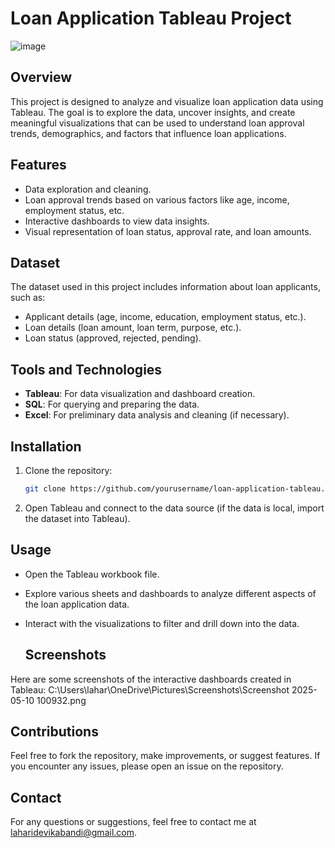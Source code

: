# Loan Application Tableau Project 

![image](https://github.com/user-attachments/assets/dfd99ed7-fda6-4a49-aec3-dcb326eb9b01)


## Overview
This project is designed to analyze and visualize loan application data using Tableau. The goal is to explore the data, uncover insights, and create meaningful visualizations that can be used to understand loan approval trends, demographics, and factors that influence loan applications.

## Features
- Data exploration and cleaning.
- Loan approval trends based on various factors like age, income, employment status, etc.
- Interactive dashboards to view data insights.
- Visual representation of loan status, approval rate, and loan amounts.

## Dataset
The dataset used in this project includes information about loan applicants, such as:
- Applicant details (age, income, education, employment status, etc.).
- Loan details (loan amount, loan term, purpose, etc.).
- Loan status (approved, rejected, pending).


## Tools and Technologies
- **Tableau**: For data visualization and dashboard creation.
- **SQL**: For querying and preparing the data.
- **Excel**: For preliminary data analysis and cleaning (if necessary).
  
## Installation
1. Clone the repository:
    ```bash
    git clone https://github.com/yourusername/loan-application-tableau.git
    ```
2. Open Tableau and connect to the data source (if the data is local, import the dataset into Tableau).

## Usage
- Open the Tableau workbook file.
- Explore various sheets and dashboards to analyze different aspects of the loan application data.
- Interact with the visualizations to filter and drill down into the data.

  ## Screenshots
Here are some screenshots of the interactive dashboards created in Tableau:
C:\Users\lahar\OneDrive\Pictures\Screenshots\Screenshot 2025-05-10 100932.png

## Contributions
Feel free to fork the repository, make improvements, or suggest features. If you encounter any issues, please open an issue on the repository.

## Contact
For any questions or suggestions, feel free to contact me at laharidevikabandi@gmail.com.


